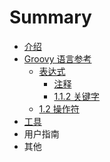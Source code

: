 # Summary

* [介绍](README.md)
* [Groovy 语言参考](chapter1/README.md)
   * [表达式](chapter1/1.1_syntax/README.md)
       * [注释](chapter1/1.1_syntax/1.1.1_comments.md)
       * [1.1.2 关键字](chapter1/1.1_syntax/1.1.2_keywords.md)
   * [1.2 操作符](chapter1/section1.2.md)
* [工具](chapter2/README.md)
* 用户指南
* 其他


